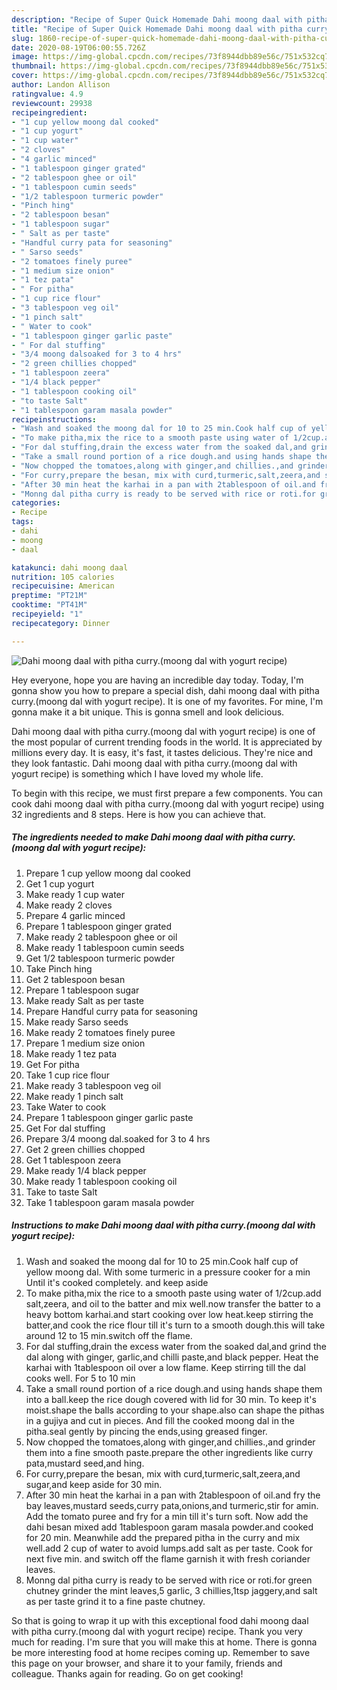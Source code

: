 ```yaml
---
description: "Recipe of Super Quick Homemade Dahi moong daal with pitha curry.(moong dal with yogurt recipe)"
title: "Recipe of Super Quick Homemade Dahi moong daal with pitha curry.(moong dal with yogurt recipe)"
slug: 1860-recipe-of-super-quick-homemade-dahi-moong-daal-with-pitha-currymoong-dal-with-yogurt-recipe
date: 2020-08-19T06:00:55.726Z
image: https://img-global.cpcdn.com/recipes/73f8944dbb89e56c/751x532cq70/dahi-moong-daal-with-pitha-currymoong-dal-with-yogurt-recipe-recipe-main-photo.jpg
thumbnail: https://img-global.cpcdn.com/recipes/73f8944dbb89e56c/751x532cq70/dahi-moong-daal-with-pitha-currymoong-dal-with-yogurt-recipe-recipe-main-photo.jpg
cover: https://img-global.cpcdn.com/recipes/73f8944dbb89e56c/751x532cq70/dahi-moong-daal-with-pitha-currymoong-dal-with-yogurt-recipe-recipe-main-photo.jpg
author: Landon Allison
ratingvalue: 4.9
reviewcount: 29938
recipeingredient:
- "1 cup yellow moong dal cooked"
- "1 cup yogurt"
- "1 cup water"
- "2 cloves"
- "4 garlic minced"
- "1 tablespoon ginger grated"
- "2 tablespoon ghee or oil"
- "1 tablespoon cumin seeds"
- "1/2 tablespoon turmeric powder"
- "Pinch hing"
- "2 tablespoon besan"
- "1 tablespoon sugar"
- " Salt as per taste"
- "Handful curry pata for seasoning"
- " Sarso seeds"
- "2 tomatoes finely puree"
- "1 medium size onion"
- "1 tez pata"
- " For pitha"
- "1 cup rice flour"
- "3 tablespoon veg oil"
- "1 pinch salt"
- " Water to cook"
- "1 tablespoon ginger garlic paste"
- " For dal stuffing"
- "3/4 moong dalsoaked for 3 to 4 hrs"
- "2 green chillies chopped"
- "1 tablespoon zeera"
- "1/4 black pepper"
- "1 tablespoon cooking oil"
- "to taste Salt"
- "1 tablespoon garam masala powder"
recipeinstructions:
- "Wash and soaked the moong dal for 10 to 25 min.Cook half cup of yellow moong dal. With some turmeric in a pressure cooker for a min Until it&#39;s cooked completely. and keep aside"
- "To make pitha,mix the rice to a smooth paste using water of 1/2cup.add salt,zeera, and oil to the batter and mix well.now transfer the batter to a heavy bottom karhai.and start cooking over low heat.keep stirring the batter,and cook the rice flour till it&#39;s turn to a smooth dough.this will take around 12 to 15 min.switch off the flame."
- "For dal stuffing,drain the excess water from the soaked dal,and grind the dal along with ginger, garlic,and chilli paste,and black pepper. Heat the karhai with 1tablespoon oil over a low flame. Keep stirring till the dal cooks well. For 5 to 10 min"
- "Take a small round portion of a rice dough.and using hands shape them into a ball.keep the rice dough covered with lid for 30 min. To keep it&#39;s moist.shape the balls according to your shape.also can shape the pithas in a gujiya and cut in pieces. And fill the cooked moong dal in the pitha.seal gently by pincing the ends,using greased finger."
- "Now chopped the tomatoes,along with ginger,and chillies.,and grinder them into a fine smooth paste.prepare the other ingredients like curry pata,mustard seed,and hing."
- "For curry,prepare the besan, mix with curd,turmeric,salt,zeera,and sugar,and keep aside for 30 min."
- "After 30 min heat the karhai in a pan with 2tablespoon of oil.and fry the bay leaves,mustard seeds,curry pata,onions,and turmeric,stir for amin. Add the tomato puree and fry for a min till it&#39;s turn soft. Now add the dahi besan mixed add 1tablespoon garam masala powder.and cooked for 20 min. Meanwhile add the prepared pitha in the curry and mix well.add 2 cup of water to avoid lumps.add salt as per taste. Cook for next five min. and switch off the flame garnish it with fresh coriander leaves."
- "Monng dal pitha curry is ready to be served with rice or roti.for green chutney grinder the mint leaves,5 garlic, 3 chillies,1tsp jaggery,and salt as per taste grind it to a fine paste chutney."
categories:
- Recipe
tags:
- dahi
- moong
- daal

katakunci: dahi moong daal 
nutrition: 105 calories
recipecuisine: American
preptime: "PT21M"
cooktime: "PT41M"
recipeyield: "1"
recipecategory: Dinner

---
```



![Dahi moong daal with pitha curry.(moong dal with yogurt recipe)](https://img-global.cpcdn.com/recipes/73f8944dbb89e56c/751x532cq70/dahi-moong-daal-with-pitha-currymoong-dal-with-yogurt-recipe-recipe-main-photo.jpg)

Hey everyone, hope you are having an incredible day today. Today, I'm gonna show you how to prepare a special dish, dahi moong daal with pitha curry.(moong dal with yogurt recipe). It is one of my favorites. For mine, I'm gonna make it a bit unique. This is gonna smell and look delicious.



Dahi moong daal with pitha curry.(moong dal with yogurt recipe) is one of the most popular of current trending foods in the world. It is appreciated by millions every day. It is easy, it's fast, it tastes delicious. They're nice and they look fantastic. Dahi moong daal with pitha curry.(moong dal with yogurt recipe) is something which I have loved my whole life.


To begin with this recipe, we must first prepare a few components. You can cook dahi moong daal with pitha curry.(moong dal with yogurt recipe) using 32 ingredients and 8 steps. Here is how you can achieve that.

<!--inarticleads1-->

##### The ingredients needed to make Dahi moong daal with pitha curry.(moong dal with yogurt recipe):

1. Prepare 1 cup yellow moong dal cooked
1. Get 1 cup yogurt
1. Make ready 1 cup water
1. Make ready 2 cloves
1. Prepare 4 garlic minced
1. Prepare 1 tablespoon ginger grated
1. Make ready 2 tablespoon ghee or oil
1. Make ready 1 tablespoon cumin seeds
1. Get 1/2 tablespoon turmeric powder
1. Take Pinch hing
1. Get 2 tablespoon besan
1. Prepare 1 tablespoon sugar
1. Make ready  Salt as per taste
1. Prepare Handful curry pata for seasoning
1. Make ready  Sarso seeds
1. Make ready 2 tomatoes finely puree
1. Prepare 1 medium size onion
1. Make ready 1 tez pata
1. Get  For pitha
1. Take 1 cup rice flour
1. Make ready 3 tablespoon veg oil
1. Make ready 1 pinch salt
1. Take  Water to cook
1. Prepare 1 tablespoon ginger garlic paste
1. Get  For dal stuffing
1. Prepare 3/4 moong dal.soaked for 3 to 4 hrs
1. Get 2 green chillies chopped
1. Get 1 tablespoon zeera
1. Make ready 1/4 black pepper
1. Make ready 1 tablespoon cooking oil
1. Take to taste Salt
1. Take 1 tablespoon garam masala powder




<!--inarticleads2-->

##### Instructions to make Dahi moong daal with pitha curry.(moong dal with yogurt recipe):

1. Wash and soaked the moong dal for 10 to 25 min.Cook half cup of yellow moong dal. With some turmeric in a pressure cooker for a min Until it&#39;s cooked completely. and keep aside
1. To make pitha,mix the rice to a smooth paste using water of 1/2cup.add salt,zeera, and oil to the batter and mix well.now transfer the batter to a heavy bottom karhai.and start cooking over low heat.keep stirring the batter,and cook the rice flour till it&#39;s turn to a smooth dough.this will take around 12 to 15 min.switch off the flame.
1. For dal stuffing,drain the excess water from the soaked dal,and grind the dal along with ginger, garlic,and chilli paste,and black pepper. Heat the karhai with 1tablespoon oil over a low flame. Keep stirring till the dal cooks well. For 5 to 10 min
1. Take a small round portion of a rice dough.and using hands shape them into a ball.keep the rice dough covered with lid for 30 min. To keep it&#39;s moist.shape the balls according to your shape.also can shape the pithas in a gujiya and cut in pieces. And fill the cooked moong dal in the pitha.seal gently by pincing the ends,using greased finger.
1. Now chopped the tomatoes,along with ginger,and chillies.,and grinder them into a fine smooth paste.prepare the other ingredients like curry pata,mustard seed,and hing.
1. For curry,prepare the besan, mix with curd,turmeric,salt,zeera,and sugar,and keep aside for 30 min.
1. After 30 min heat the karhai in a pan with 2tablespoon of oil.and fry the bay leaves,mustard seeds,curry pata,onions,and turmeric,stir for amin. Add the tomato puree and fry for a min till it&#39;s turn soft. Now add the dahi besan mixed add 1tablespoon garam masala powder.and cooked for 20 min. Meanwhile add the prepared pitha in the curry and mix well.add 2 cup of water to avoid lumps.add salt as per taste. Cook for next five min. and switch off the flame garnish it with fresh coriander leaves.
1. Monng dal pitha curry is ready to be served with rice or roti.for green chutney grinder the mint leaves,5 garlic, 3 chillies,1tsp jaggery,and salt as per taste grind it to a fine paste chutney.




So that is going to wrap it up with this exceptional food dahi moong daal with pitha curry.(moong dal with yogurt recipe) recipe. Thank you very much for reading. I'm sure that you will make this at home. There is gonna be more interesting food at home recipes coming up. Remember to save this page on your browser, and share it to your family, friends and colleague. Thanks again for reading. Go on get cooking!

